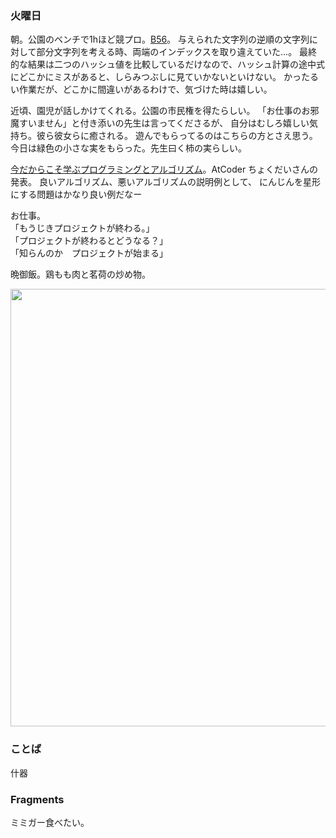 ### 火曜日

朝。公園のベンチで1hほど競プロ。[B56](https://atcoder.jp/contests/tessoku-book/tasks/tessoku_book_ec)。
与えられた文字列の逆順の文字列に対して部分文字列を考える時、両端のインデックスを取り違えていた...。
最終的な結果は二つのハッシュ値を比較しているだけなので、ハッシュ計算の途中式にどこかにミスがあると、しらみつぶしに見ていかないといけない。
かったるい作業だが、どこかに間違いがあるわけで、気づけた時は嬉しい。

近頃、園児が話しかけてくれる。公園の市民権を得たらしい。
「お仕事のお邪魔すいません」と付き添いの先生は言ってくださるが、
自分はむしろ嬉しい気持ち。彼ら彼女らに癒される。
遊んでもらってるのはこちらの方とさえ思う。
今日は緑色の小さな実をもらった。先生曰く柿の実らしい。

[今だからこそ学ぶプログラミングとアルゴリズム](https://youtu.be/PZOITpAccjo?si=J5mb-q1pZ3i_xWs6)。AtCoder ちょくだいさんの発表。
良いアルゴリズム、悪いアルゴリズムの説明例として、
にんじんを星形にする問題はかなり良い例だなー

お仕事。<br>
「もうじきプロジェクトが終わる。」<br>
「プロジェクトが終わるとどうなる？」<br>
「知らんのか　プロジェクトが始まる」<br>

晩御飯。鶏もも肉と茗荷の炒め物。

<img src="https://i.imgur.com/vUQE67v.jpg" width="700">

### ことば

什器

### Fragments

ミミガー食べたい。